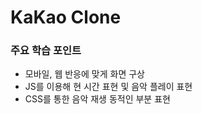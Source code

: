 # KaKao Clone

### 주요 학습 포인트
- 모바일, 웹 반응에 맞게 화면 구상
- JS를 이용해 현 시간 표현 및 음악 플레이 표현
- CSS를 통한 음악 재생 동적인 부분 표현
